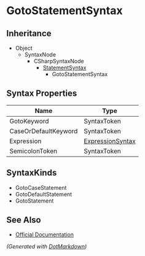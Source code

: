 # GotoStatementSyntax

## Inheritance

* Object
  * SyntaxNode
    * CSharpSyntaxNode
      * [StatementSyntax](StatementSyntax.md)
        * GotoStatementSyntax

## Syntax Properties

| Name                 | Type                                    |
| -------------------- | --------------------------------------- |
| GotoKeyword          | SyntaxToken                             |
| CaseOrDefaultKeyword | SyntaxToken                             |
| Expression           | [ExpressionSyntax](ExpressionSyntax.md) |
| SemicolonToken       | SyntaxToken                             |

## SyntaxKinds

* GotoCaseStatement
* GotoDefaultStatement
* GotoStatement

## See Also

* [Official Documentation](https://docs.microsoft.com/en-us/dotnet/api/microsoft.codeanalysis.csharp.syntax.gotostatementsyntax)


*\(Generated with [DotMarkdown](http://github.com/JosefPihrt/DotMarkdown)\)*